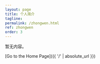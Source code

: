 ```yaml
---
layout: page
title: 个人简介
tagline: 
permalink: /zhongwen.html
ref: zhongwen
order: 3
---
```


暂无内容。

[Go to the Home Page]({{ '/' | absolute_url }})

